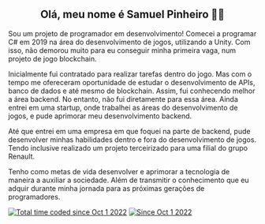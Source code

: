 <h2 align="center">Olá, meu nome é Samuel Pinheiro 👋👋</h2>

<p> Sou um projeto de programador em desenvolvimento! Comecei a programar C# em 2019 na área do desenvolvimento de jogos, utilizando a Unity. Com isso, não demorou muito para eu conseguir minha primeira vaga, num projeto de jogo blockchain.

Inicialmente fui contratado para realizar tarefas dentro do jogo. Mas com o tempo me ofereceram oportunidade de estudar o desenvolvimento de APIs, banco de dados e até mesmo de blockchain. Assim, fui conhecendo melhor a área backend.
No entanto, não fui diretamente para essa área. Ainda entrei em uma startup, onde trabalhei as áreas do desenvolvimento de jogos, e pude aprimorar meu desenvolvimento backend.

Até que entrei em uma empresa em que foquei na parte de backend, pude desenvolver minhas habilidades dentro e fora do desenvolvimento de jogos. Tendo inclusive realizado um projeto terceirizado para uma filial do grupo Renault.

Tenho como metas de vida desenvolver e aprimorar a tecnologia de maneira a auxiliar a sociedade. Além de transmitir o conhecimento que eu adquir durante minha jornada para as próximas gerações de programadores.
</p>

<a href="https://wakatime.com/@6ecf4756-d7cd-4132-b781-927116bd0328"><img src="https://wakatime.com/badge/user/6ecf4756-d7cd-4132-b781-927116bd0328.svg" alt="Total time coded since Oct 1 2022" /></a>
<a href="https://wakatime.com/share/@samuelpsantiago/f898e614-727b-495b-93c4-0d807bde0c25"><img src="https://wakatime.com/share/@samuelpsantiago/f898e614-727b-495b-93c4-0d807bde0c25.svg" alt="Since Oct 1 2022" /></a>
